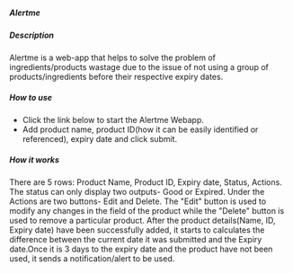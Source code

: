##### Alertme
##### Description
Alertme is a web-app that helps to solve the problem of ingredients/products wastage due to the issue of not using a group of products/ingredients before their respective expiry dates. 

##### How to use
* Click the link below to start the Alertme Webapp.
* Add product name, product ID(how it can be easily identified or referenced), expiry date and click submit.

##### How it works
There are 5 rows: Product Name, Product ID, Expiry date, Status, Actions. The status can only display two outputs- Good or Expired. Under the Actions are two buttons- Edit and Delete. The "Edit" button is used to modify any changes in the field of the product while the "Delete" button is used to remove a particular product.
After the product details(Name, ID, Expiry date) have been successfully added, it starts to calculates the difference between the current date it was submitted and the Expiry date.Once it is 3 days to the expiry date and the product have not been used, it sends a notification/alert to be used.